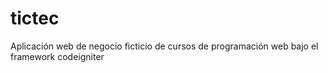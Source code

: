 # tictec
Aplicación web de negocio ficticio de cursos de programación web bajo el framework codeigniter
